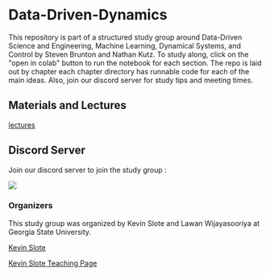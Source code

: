 # Data-Driven-Dynamics

This repository is part of a structured study group around Data-Driven Science and Engineering, Machine Learning, Dynamical Systems, and Control by Steven Brunton and Nathan Kutz.
To study along, click on the "open in colab" button to run the notebook for each section. The repo is laid out by chapter each chapter directory has runnable code for each of the main ideas.
Also, join our discord server for study tips and meeting times.

## Materials and Lectures
[lectures](https://www.databookuw.com/)


## Discord Server

Join our discord server to join the study group :

[![](https://dcbadge.vercel.app/api/server/ENh9rx4ARs)](https://discord.gg/ENh9rx4ARs)

### Organizers

This study group was organized by Kevin Slote and Lawan Wijayasooriya at Georgia State University.

[Kevin Slote](https://kslote1.github.io/)

[Kevin Slote Teaching Page](https://sites.google.com/view/kevin-slote)
